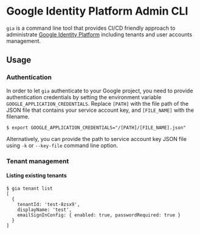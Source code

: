 # Google Identity Platform Admin CLI

`gia` is a command line tool that provides CI/CD friendly approach to administrate [Google Identity Platform](https://developers.google.com/identity) including tenants and user accounts management.

## Usage

### Authentication

In order to let `gia` authenticate to your Google project, you need to provide authentication credentials by setting the environment variable `GOOGLE_APPLICATION_CREDENTIALS`. Replace `[PATH]` with the file path of the JSON file that contains your service account key, and `[FILE_NAME]` with the filename.

```shell
$ export GOOGLE_APPLICATION_CREDENTIALS="/[PATH]/[FILE_NAME].json"
```

Alternatively, you can provide the path to service account key JSON file using `-k` or `--key-file` command line option.

### Tenant management

#### Listing existing tenants

```shell
$ gia tenant list
[
  {
    tenantId: 'test-8zsx9',
    displayName: 'test',
    emailSignInConfig: { enabled: true, passwordRequired: true }
  }
]
```
